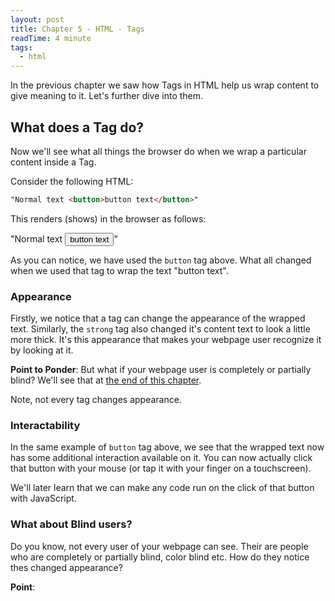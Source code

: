```yaml
---
layout: post
title: Chapter 5 - HTML - Tags
readTime: 4 minute
tags:
  - html
---
```


In the previous chapter we saw how Tags in HTML help us wrap content to give meaning to it. Let's further dive into them.

## What does a Tag do?

Now we'll see what all things the browser do when we wrap a particular content inside a Tag.

Consider the following HTML:

```html
"Normal text <button>button text</button>"
```

This renders (shows) in the browser as follows:

"Normal text <button>button text</button>"

As you can notice, we have used the `button` tag above. What all changed when we used that tag to wrap the text "button text".

### Appearance

Firstly, we notice that a tag can change the appearance of the wrapped text. Similarly, the `strong` tag also changed it's content text to look a little more thick. It's this appearance that makes your webpage user recognize it by looking at it.

**Point to Ponder**: But what if your webpage user is completely or partially blind? We'll see that at [the end of this chapter](#what-about-blind-users%3F).

Note, not every tag changes appearance.

### Interactability

In the same example of `button` tag above, we see that the wrapped text now has some additional interaction available on it. You can now actually click that button with your mouse (or tap it with your finger on a touchscreen).

We'll later learn that we can make any code run on the click of that button with JavaScript.

### What about Blind users?

Do you know, not every user of your webpage can see. Their are people who are completely or partially blind, color blind etc. How do they notice thes changed appearance?

**Point**:
